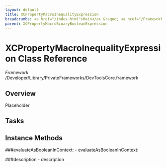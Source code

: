 ```yaml
---
layout: default
title: XCPropertyMacroInequalityExpression
breadcrumbs: <a href="/index.html">Main</a> &raquo; <a href="/Frameworks.html">Framework</a> &raquo; <a href="/Frameworks/DevToolsCore.html">DevToolsCore</a> &raquo; XCPropertyMacroInequalityExpression
parent: XCPropertyMacroBinaryBooleanExpression 
---
```

# XCPropertyMacroInequalityExpression Class Reference

*Framework* /Developer/Library/PrivateFrameworks/DevToolsCore.framework

## Overview

Placeholder

## Tasks

## Instance Methods

<a name="-evaluateAsBooleanInContext:"></a>
###evaluateAsBooleanInContext:
    - evaluateAsBooleanInContext:

<a name="-description"></a>
###description
    - description


